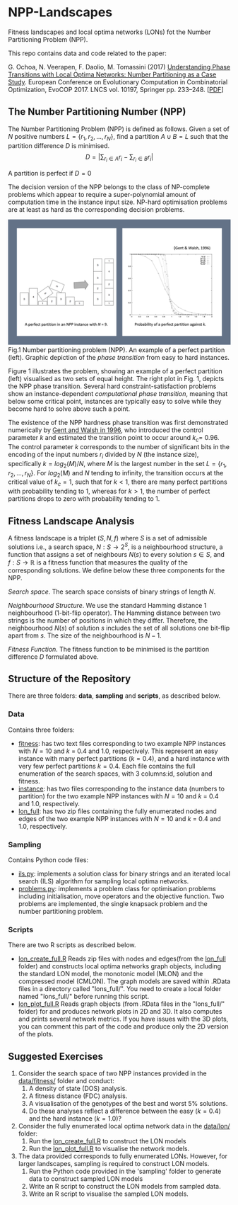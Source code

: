 # NPP-Landscapes
Fitness landscapes and local optima networks (LONs) fot the  Number Partitioning Problem (NPP).

This repo contains data and code related to the paper:

G. Ochoa, N. Veerapen, F. Daolio, M. Tomassini (2017) [Understanding Phase Transitions with Local Optima Networks: Number Partitioning as a Case Study](https://link.springer.com/chapter/10.1007/978-3-319-55453-2_16).  European Conference on Evolutionary Computation in Combinatorial Optimization, EvoCOP 2017.  LNCS vol. 10197, Springer pp. 233–248.   [[PDF](assets/Understanding_Phase_Transitions_with_LONS_NPP.pdf)]


## The Number Partitioning Number (NPP)

The Number Partitioning Problem (NPP) is defined as follows. Given a set of $N$ positive numbers $L=\{r_1,r_2, \ldots, r_N\}$,
find a partition $A \cup B = L$ such that the partition difference $D$ is minimised.
$$
D = \left| \sum_{r_i \in A} r_i - \sum_{r_i \in B} r_i \right|
$$

A partition is perfect if $D = 0$

The decision version of the NPP belongs to the class of NP-complete problems which appear to require a super-polynomial amount of computation time in the instance input size. NP-hard optimisation problems are at least as hard as the corresponding decision problems.
 
![npp](assets/npp.jpg)
Fig.1 Number partitioning problem (NPP). An example of a perfect partition (left). Graphic depiction of the *phase transition* from easy to hard instances.

Figure 1 illustrates the problem, showing an example of a perfect partition (left) visualised as two sets of equal height. The right plot in Fig. 1, depicts the NPP phase transition. Several hard constraint-satisfaction problems show an instance-dependent *computational phase transition*, meaning that below some critical point, instances are typically easy to solve while they become hard to solve above such a point.

The existence of the NPP hardness phase transition was first demonstrated numerically by [Gent and Walsh in 1996](https://dblp.org/rec/conf/ecai/GentW96.html), who introduced the control parameter $k$ and estimated the transition point to occur around $k_c$= 0.96. The control parameter $k$  corresponds to the number of significant bits in the encoding of the input numbers $r_i$ divided by $N$ (the instance size), specifically $k = log_2(M)/N$, where $M$ is the largest number in the set $L=\{r_1,r_2, \ldots, r_N\}$.  For $log_2(M)$ and $N$ tending to infinity, the transition occurs at the critical value of $k_c = 1$, such that for $k < 1$, there are many perfect partitions with probability tending to 1, whereas for $k > 1$, the number of perfect partitions drops to zero with probability tending to 1. 


## Fitness Landscape Analysis
A fitness landscape is a triplet $(S, N, f)$ where $S$ is a set of admissible solutions i.e., a search space, $N: S \longrightarrow 2^S$, is a neighbourhood structure, a function that assigns a set of neighbours $N(s)$ to every solution $s \in S$, and $f : S \longrightarrow \mathbb{R}$ is a fitness function that measures the quality of the corresponding solutions.  We define below these three components for the NPP.

*Search space*. The search space consists of binary strings of length $N$. 

*Neighbourhood Structure*. We use the standard Hamming distance 1 neighbourhood (1-bit-flip operator). The Hamming distance between two strings is the number of positions in which they differ. Therefore, the neighbourhood $N(s)$ of solution $s$ includes the set of all solutions one bit-flip apart from $s$. The size of the neighbourhood is $N - 1$.

*Fitness Function*. The fitness function to be minimised is the partition difference $D$ formulated above.

## Structure of the Repository
There are three folders: **data**,  **sampling** and **scripts**, as described below.
### Data 
Contains three folders:

* [fitness](data/fitness/): has two text files corresponding to two example NPP instances with $N = 10$ and  $k$ = 0.4 and 1.0, respectively. This represent an easy instance with many perfect partitions ($k = 0.4$), and a hard instance with very few perfect partitions $k = 0.4$. Each file contains the full enumeration of the search spaces, with 3 columns:id, solution and fitness.
* [instance](data/instance/): has two files corresponding to the instance data (numbers to partition) for the two example NPP instances with $N = 10$ and  $k$ = 0.4 and 1.0, respectively.
* [lon_full](data/lon_full/): has two zip files containing the fully enumerated  nodes and edges of the two example NPP instances with $N = 10$ and  $k$ = 0.4 and 1.0, respectively.

### Sampling
Contains Python code files:
* [ils.py](sampling/ils.py): implements a solution class for binary strings and an iterated local search (ILS) algorithm for sampling local optima networks.
* [problems.py](sampling/problems.py): implements a problem class for optimisation problems including initialisation, move operators and the objective function. Two problems are implemented, the single knapsack problem and the number partitioning problem.

### Scripts
There are two R scripts as described below. 
* [lon_create_full.R](scripts/lon_create_full.R) Reads zip files with nodes and edges(from the [lon_full](data/lon_full/) folder) and constructs local optima networks graph objects, including the standard LON model, the monotonic model (MLON) and the compressed model (CMLON). The graph models are saved within .RData files in a directory called "lons_full/". You need to create a local folder named "lons_full/" before running this script.
* [lon_plot_full.R](scripts/lon_plot_full.R) Reads graph objects (from .RData files in the "lons_full/" folder) for and produces network plots in 2D and 3D. It also computes and prints several network metrics. If you have issues with the 3D plots, you can comment this part of the code and produce only the 2D version of the plots.

## Suggested Exercises
1. Consider the search space of two NPP instances provided in the [data/fitness/](data/fitness/) folder and conduct:
    1. A density of state (DOS) analysis. 
    2. A fitness distance (FDC) analysis.
    3. A visualisation of the genotypes of the best and worst 5% solutions.
    4. Do these analyses reflect a difference between the easy ($k=0.4$) and the hard instance ($k=1.0$)?
2. Consider the fully enumerated local optima network data in the [data/lon/](data/lon) folder:
    1. Run the [lon_create_full.R](scripts/lon_create_full.R) to construct the LON models
    2. Run the [lon_plot_full.R](scripts/lon_plot_full.R) to visualise the network models. 
3. The data provided corresponds to fully enumerated LONs. However, for larger landscapes, sampling is required to construct LON models.
    1. Run the Python code provided in the 'sampling' folder to generate data to construct sampled LON models
    2. Write an R script to construct the LON models from sampled data.
    3. Write an R script to visualise the sampled LON models.
